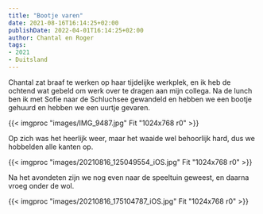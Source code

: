 ```yaml
---
title: "Bootje varen"
date: 2021-08-16T16:14:25+02:00
publishDate: 2022-04-01T16:14:25+02:00
author: Chantal en Roger
tags:
- 2021
- Duitsland
---
```


Chantal zat braaf te werken op haar tijdelijke werkplek, en ik heb de ochtend wat gebeld om werk over te dragen aan mijn collega. Na de lunch ben ik met Sofie naar de Schluchsee gewandeld en hebben we een bootje gehuurd en hebben we een uurtje gevaren.

{{< imgproc "images/IMG_9487.jpg" Fit "1024x768 r0" >}}

Op zich was het heerlijk weer, maar het waaide wel behoorlijk hard, dus we hobbelden alle kanten op.

{{< imgproc "images/20210816_125049554_iOS.jpg" Fit "1024x768 r0" >}}

Na het avondeten zijn we nog even naar de speeltuin geweest, en daarna vroeg onder de wol.

{{< imgproc "images/20210816_175104787_iOS.jpg" Fit "1024x768 r0" >}}
